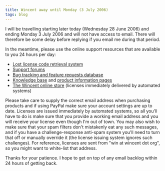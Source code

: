 ```yaml
---
title: Wincent away until Monday (3 July 2006)
tags: blog
---
```


I will be travelling starting later today (Wednesday 28 June 2006) and ending Monday 3 July 2006 and will not have access to email. There will therefore be some delay before replying if you email me during that period.

In the meantime, please use the online support resources that are available to you 24 hours per day:

-   [Lost license code retrieval system](https://wincent.dev/a/support/registration/)
-   [Support forums](http://wincent.dev/a/support/forums/)
-   [Bug tracking and feature requests database](http://wincent.dev/a/support/bugs/)
-   [Knowledge base](http://wincent.dev/a/knowledge-base/) and [product information pages](http://wincent.dev/a/products/)
-   [The Wincent online store](https://wincent.dev/a/store/) (licenses immediately delivered by automated systems)

Please take care to supply the correct email address when purchasing products and if using PayPal make sure your account settings are up to date. Licenses are issued immediately by automated systems, so all you'll have to do is make sure that you provide a working email address and you will receive your license even though I'm out of town. You may also wish to make sure that your spam filters don't mistakenly eat any such messages, and if you have a challenge-response anti-spam system you'll need to turn that off or manually override it (the license issuing system ignores such challenges). For reference, licenses are sent from "win at wincent dot org", so you might want to white-list that address.

Thanks for your patience. I hope to get on top of any email backlog within 24 hours of getting back.
